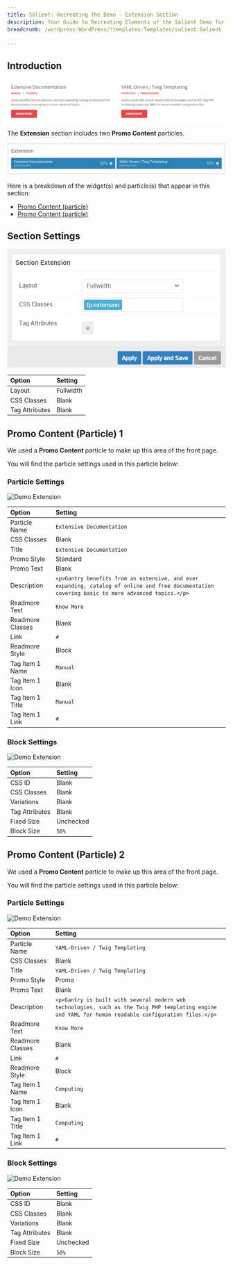 ```yaml
---
title: Salient: Recreating the Demo - Extension Section
description: Your Guide to Recreating Elements of the Salient Demo for WordPress
breadcrumb: /wordpress:WordPress/!templates:Templates/salient:Salient

---
```


## Introduction

![](assets/demo_10.png)

The **Extension** section includes two **Promo Content** particles.

![](assets/home_extension.png)

Here is a breakdown of the widget(s) and particle(s) that appear in this section:

* [Promo Content (particle)](#promo-content-(particle)-1)
* [Promo Content (particle)](#promo-content-(particle)-2)

## Section Settings

![](assets/demo_extension_settings.png)

| Option         | Setting   |
| :-----         | :-----    |
| Layout         | Fullwidth |
| CSS Classes    | Blank     |
| Tag Attributes | Blank     |

## Promo Content (Particle) 1

We used a **Promo Content** particle to make up this area of the front page.

You will find the particle settings used in this particle below:

### Particle Settings

![Demo Extension](demo_extension_1.png)

| Option           | Setting                                                                                                                                          |
| :-----           | :-----                                                                                                                                           |
| Particle Name    | `Extensive Documentation`                                                                                                                        |
| CSS Classes      | Blank                                                                                                                                            |
| Title            | `Extensive Documentation`                                                                                                                        |
| Promo Style      | Standard                                                                                                                                         |
| Promo Text       | Blank                                                                                                                                            |
| Description      | `<p>Gantry benefits from an extensive, and ever expanding, catalog of online and free documentation covering basic to more advanced topics.</p>` |
| Readmore Text    | `Know More`                                                                                                                                      |
| Readmore Classes | Blank                                                                                                                                            |
| Link             | `#`                                                                                                                                              |
| Readmore Style   | Block                                                                                                                                            |
| Tag Item 1 Name  | `Manual`                                                                                                                                         |
| Tag Item 1 Icon  | Blank                                                                                                                                            |
| Tag Item 1 Title | `Manual`                                                                                                                                         |
| Tag Item 1 Link  | `#`                                                                                                                                              |

### Block Settings

![Demo Extension](demo_extension_2.png)

| Option         | Setting   |
| :-----         | :-----    |
| CSS ID         | Blank     |
| CSS Classes    | Blank     |
| Variations     | Blank     |
| Tag Attributes | Blank     |
| Fixed Size     | Unchecked |
| Block Size     | `50%`    |

## Promo Content (Particle) 2

We used a **Promo Content** particle to make up this area of the front page.

You will find the particle settings used in this particle below:

### Particle Settings

![Demo Extension](demo_extension_3.png)

| Option           | Setting                                                                                                                                                |
| :-----           | :-----                                                                                                                                                 |
| Particle Name    | `YAML-Driven / Twig Templating`                                                                                                                        |
| CSS Classes      | Blank                                                                                                                                                  |
| Title            | `YAML-Driven / Twig Templating`                                                                                                                        |
| Promo Style      | Promo                                                                                                                                                  |
| Promo Text       | Blank                                                                                                                                                  |
| Description      | `<p>Gantry is built with several modern web technologies, such as the Twig PHP templating engine and YAML for human readable configuration files.</p>` |
| Readmore Text    | `Know More`                                                                                                                                            |
| Readmore Classes | Blank                                                                                                                                                  |
| Link             | `#`                                                                                                                                                    |
| Readmore Style   | Block                                                                                                                                                  |
| Tag Item 1 Name  | `Computing`                                                                                                                                            |
| Tag Item 1 Icon  | Blank                                                                                                                                                  |
| Tag Item 1 Title | `Computing`                                                                                                                                            |
| Tag Item 1 Link  | `#`                                                                                                                                                    |

### Block Settings

![Demo Extension](demo_extension_4.png)

| Option         | Setting   |
| :-----         | :-----    |
| CSS ID         | Blank     |
| CSS Classes    | Blank     |
| Variations     | Blank     |
| Tag Attributes | Blank     |
| Fixed Size     | Unchecked |
| Block Size     | `50%`     |
